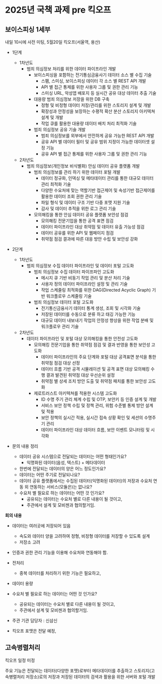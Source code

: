 # 2025년 국책 과제 pre 킥오프

## 보이스피싱 1세부

내일 10시에 사전 미팅, 5월20일 킥오프(서울역, 용산)

- 1단계
  - 1차년도
    - 범죄 의심정보 처리를 위한 데이터 파이프라인 개발
      - 보이스피싱을 포함하는 전기통심금융사기 데이터 소스 별 수집 기술
        - 스팸, 스미싱, 보이스피싱 데이터 각 소스 별 REST API 개발
        - API 별 접근 통제를 위한 사용자 그룹 및 권한 관리 기능
        - 스미싱 URL, 악성앱 배포지 등 실시간 공유 대상 데이터 추출 기술
      - 대용량 범죄 의심정보 저장을 위한 DB 구축
        - 정형 및 비정형 데이터 저장/관리를 위한 스토리지 설계 및 개발
        - 확장성과 안정성을 보장하는 수평적 확산 분산 스토리지 아키텍쳐 설계 및 개발
        - 작업 큐를 활용한 대용량 데이터 배치 처리 최적화 기술
      - 범죄 의심정보 공유 기술 개발
        - 범죄 의심정보를 외부에서 안전하게 공유 가능한 REST API 개발
        - 공유 API 별 데이터 필터 및 공유 범위 지정이 가능한 데이터셋 설정 기능
        - 공유 API 별 접근 통제를 위한 사용자 그룹 및 권한 관리 기능
  - 2차년도
    - 범죄 의심정보(개인정보 비식별화) 안심 데이터 공유 플랫폼 개발
      - 범죄 의심정보를 관리 하기 위한 데이터 포털 개발
        - 데이터 정규화, 인덱싱 및 메타데이터 관리를 통한 대규모 데이터 관리 최적화 기술
        - 다양한 수요처에 맞는 역할기반 접근제어 및 속성기반 접근제어를 활용한 데이터 조회 권한 관리 기술
        - 파일 형식 및 데이터 구조 기반 다중 포맷 지원 기술
        - 감사 및 데이터 추적을 위한 로그 관리 기술
      - 모의해킹을 통한 안심 데이터 공유 플랫폼 보안성 점검
        - 모의해킹 전문기업을 통한 공격 표면 점검
        - 데이터 파이프라인 대상 취약점 및 데이터 유출 가능성 점검
        - 데이터 공유를 위한 API 및 웹페이지 점검
        - 취약점 점검 결과에 따른 대응 방안 수립 및 보안성 강화
- 2단계
  - 1차년도
    - 범죄 의심정보 수집 데이터 파이프라인 및 데이터 포털 고도화
      - 범죄 의심정보 수집 데이터 파이프파인 고도화
        - 메시지 큐 기반 비동기 작업 관리 및 분산 처리 기술
        - 사용자 정의 데이터 파이프라인 설정 및 관리 기술
        - 작업 스케줄링 최적화를 위한 DAG(Directed Acyclic Graph) 기반 워크플로우 스케줄링 기술
      - 범죄 의심정보 데이터 포털 고도화
        - 전기통신금융사기 데이터 통계 생성, 조회 및 시각화 기술
        - 저장된 데이터를 수동으로 분류 하고 태깅 가능한 기능
        - 대규모 데이터 내보내기 작업의 안정성 향상을 위한 작업 분배 및 워크플로우 관리 기술
  - 2차년도
    - 데이터 파이프라인 및 포털 대상 모의해킹을 통한 안전성 고도화
      - 모의해킹 전문기업을 통한 취약점 점검 및 결과 반영을 통한 보안성 고도화
        - 데이터 파이프라인의 주요 단계와 포털 대상 공격표면 분석을 통한 취약점 점검 대상 선정
        - 데이터 흐름 기반 공격 시뮬레이션 및 공격 표면 대상 모의해킹 수행 결과 발견된 취약점 대상 우선순위 설정
        - 취약점 별 상세 조치 방안 도출 및 취약점 패치를 통한 보안성 고도화
      - 제로트러스트 아키텍쳐를 적용한 시스템 고도화
        - ID 수명 주기 관리 체계 수립 및 OTP, 보안키 등 인증 설계 및 개발
        - 서비스 보안 정책 수립 및 정책 관리, 위험 수준별 통제 방안 설계 및 적용
        - 보안 정책의 실시간 적용, 실시간 접속 상황 확인 및 세션의 수명주기 관리
        - 데이터 파이프라인 대상 데이터 흐름, 보안 이벤트 모니터링 및 시각화

- 문의 내용 정리
  - 데이터 공유 시스템으로 전달되는 데이터는 어떤 형태인가요?
    - 익명화된 데이터(음성, 텍스트) + 메타데이터
  - 한번에 전달되는 데이터의 양은 어느 정도인가요?
  - 데이터는 어떤 주기로 전달되나요?
  - 데이터 공유 플랫폼에서는 수집된 데이터(익명화된 데이터)의 저장과 수요처 연동 외 연동하는 서비스(모듈은)는 없나요?
  - 수요처 별 필요로 하는 데이터는 어떤 것 인가요?
    - 공유되는 데이터는 수요처 별로 다른 내용이 될 것이고,
    - 주관에서 설계 및 모비젠과 협의할거임.

**회의 내용**  

- 데이터는 여러곳에 저장되어 있음
  - 속도와 데이터 양을 고려하여 정형, 비정형 데이터를 저장할 수 있도록 설계
  - 저장소 고려

- 인증과 권한 관리 기능을 이용해 수요처와 연동해야 함.
- 전처리
  - 중복 데이터를 처리하기 위한 기능은 필요하고,
- 데이터 용량
  
- 수요처 별 필요로 하는 데이터는 어떤 것 인가요?
  - 공유되는 데이터는 수요처 별로 다른 내용이 될 것이고,
  - 주관에서 설계 및 모비젠과 협의할거임.

- 주관 기관 담당자 : 신삼신
- 킥오프 포맷은 전달 예정,

## 고속병렬처리

킥오프 일정 미정

주요 기능은 전달되는 데이터(다양한 포맷)로부터 메타데이터를 추출하고 스토리지(고속병렬처리 저장소)로의 저장과 저장된 데이터의 검색과 활용을 위한 서버와 포털 개발
